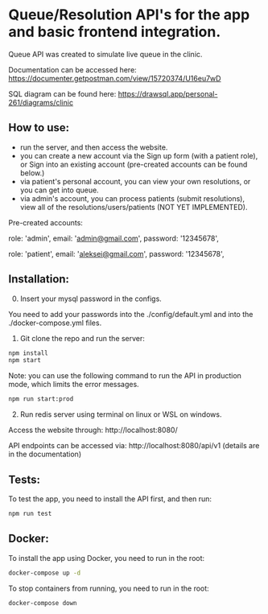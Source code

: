 # Queue/Resolution API's for the app and basic frontend integration.

Queue API was created to simulate live queue in the clinic.

Documentation can be accessed here:
https://documenter.getpostman.com/view/15720374/U16eu7wD

SQL diagram can be found here:
https://drawsql.app/personal-261/diagrams/clinic

## How to use:

- run the server, and then access the website.
- you can create a new account via the Sign up form (with a patient role), or Sign into an existing account (pre-created accounts can be found below.)
- via patient's personal account, you can view your own resolutions, or you can get into queue.
- via admin's account, you can process patients (submit resolutions), view all of the resolutions/users/patients (NOT YET IMPLEMENTED).

Pre-created accounts:

role: 'admin',
email: 'admin@gmail.com',
password: '12345678',

role: 'patient',
email: 'aleksei@gmail.com',
password: '12345678',

## Installation:

0. Insert your mysql password in the configs.

You need to add your passwords into the ./config/default.yml and into the ./docker-compose.yml files.

1. Git clone the repo and run the server:

```sh
npm install
npm start
```

Note: you can use the following command to run the API in production mode, which limits the error messages.

```sh
npm run start:prod
```

2. Run redis server using terminal on linux or WSL on windows.

Access the website through:
http://localhost:8080/

API endpoints can be accessed via:
http://localhost:8080/api/v1
(details are in the documentation)

## Tests:

To test the app, you need to install the API first, and then run:

```sh
npm run test
```

## Docker:

To install the app using Docker, you need to run in the root:

```sh
docker-compose up -d
```

To stop containers from running, you need to run in the root:

```sh
docker-compose down
```
